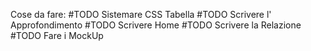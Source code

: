 Cose da fare:
#TODO Sistemare CSS Tabella
#TODO Scrivere l' Approfondimento
#TODO Scrivere Home
#TODO Scrivere la Relazione
#TODO Fare i MockUp